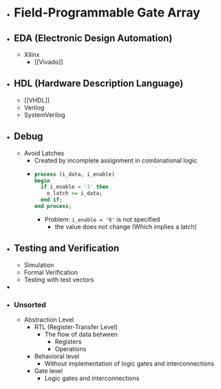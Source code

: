 - # Field-Programmable Gate Array
- ## EDA (Electronic Design Automation)
	- Xilinx
		- [[Vivado]]
- ## HDL (Hardware Description Language)
	- [[VHDL]]
	- Verilog
	- SystemVerilog
- ## Debug
	- Avoid Latches
		- Created by incomplete assignment in combinational logic
		- ``` VHDL
		  process (i_data, i_enable)
		  begin
		    if i_enable = '1' then
		      o_latch <= i_data;
		    end if;
		  end process;
		  ```
			- Problem: `i_enable = '0'` is not specified
				- the value does not change (Which implies a latch)
- ## Testing and Verification
	- Simulation
	- Formal Verification
	- Testing with test vectors
-
- ### Unsorted
	- Abstraction Level
		- RTL (Register-Transfer Level)
			- The flow of data between
				- Registers
				- Operations
		- Behavioral level
			- Without implementation of logic gates and interconnections
		- Gate level
			- Logic gates and interconnections